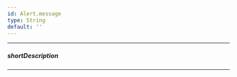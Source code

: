 ```yaml
---
id: Alert.message
type: String
default: ''
---
```

---
##### shortDescription
<!-- Description goes here -->

---
<!-- Description goes here -->